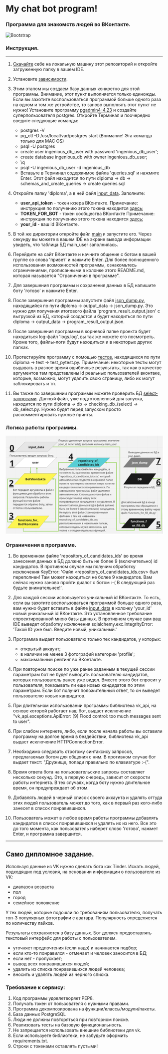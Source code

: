 # My chat bot program!
### Программа для знакомств людей во ВКонтакте.
![Bootstrap](https://i0.wp.com/citeia.com/wp-content/uploads/2019/09/a-complete-guide-to-chatbot-development-from-tools-to-best-practices-featured.jpg?resize=780%2C470&ssl=1)

### Инструкция.
___
1. [Скачайте](https://github.com/ervand7/My_program/archive/master.zip) себе на локальную машину этот репозиторий и откройте загруженную папку в вашем IDE.
2. Установите [зависимости](https://github.com/ervand7/My_program/blob/master/requirements.txt).
3. Этим этапом мы создаем базу данных конкретно для этой программы. Внимание, этот пункт выполняется только единожды. Если вы захотите воспользоваться программой больше одного раза на одном и том же устройстве, то заново выполнять этот пункт не нужно! Установите программу [pgadmin4-4.23](https://www.pgadmin.org/download/) и создайте суперпользователя postgres. Откройте Терминал и поочередно введите следующие команды:
    * postgres -V
    * pg_ctl -D /usr/local/var/postgres start (Внимание! Эта команда только для MAC OS)
    * psql -U postgres
    * create user ingenious_db_user with password 'ingenious_db_user';
    * create database ingenious_db with owner ingenious_db_user;
    * \q
    * psql -U ingenious_db_user -d ingenious_db
    * Вставьте в Терминал содержимое файла 'queries.sql' и нажмите Enter. Этот файл находится по пути diploma -> db -> schemas_and_create_queries -> create queries.sql
4. Откройте папку 'diploma', а в ней файл [input_data](https://github.com/ervand7/My_program/blob/master/diploma/input_data.py). Заполните:

    * **user_api_token** - токен юзера ВКонтакте. Примечание: инструкция по получению этого токена находится   [здесь](https://github.com/ervand7/My_program/blob/master/diploma/service_and_auxiliary_files/how_get_user_api_token.py);
    * **TOKEN_FOR_BOT** - токен сообщества ВКонтакте Примечание: инструкция по получению этого токена находится [здесь](https://github.com/ervand7/My_program/blob/master/diploma/service_and_auxiliary_files/how_get_TOKEN_FOR_BOT.txt);
    * **your_id** - ваш id ВКонтакте. 
    
5. В той же директории откройте файл [main](https://github.com/ervand7/My_program/blob/master/diploma/main.py) и запустите его. Через секунду вы можете в вашем IDE на экране вывода информации увидеть, что таблица БД main_user заполнилась. 
    
6. Перейдите на сайт ВКонтакте и начните общение с ботом в вашей группе со слова 'привет' и нажмите Enter. Для более полноценного использования возможностей программы, ознакомьтесь ограничениями, прописанными в колонке этого README.md, которая называется "Ограничения в программе".
    
7. Для завершения программы и сохранения данных в БД напишите боту 'готово' и нажмите Enter.
    
8. После завершения программы запустите файл [json_dump.py](https://github.com/ervand7/My_program/blob/master/diploma/output_data/json_dump.py), находящийся по пути diploma -> output_data -> json_dump.py. Это нужно для получения итогового файла 'program_result_output.json' с выгрузкой из БД, который создастся и будет находиться по пути diploma -> output_data -> program_result_output.json.
    
9. После завершения программы в корневой папке проекта будет находиться log-файл 'logs.log', вы так же можете его посмотреть. Кроме того, файлы-логи будут находиться и в некоторых других папках. 

10. Протестируйте программу с помощью [тестов](https://github.com/ervand7/My_program/blob/master/diploma/test/test_pytest.py), находящихся по пути diploma -> test -> test_pytest.py. Примечание: некоторые тесты могут выдавать в разное время ошибочные результаты, так как в качестве аргументов там представлены id реальных пользователей вконтаке, которые, возможно, могут удалить свою страницу, либо их могут заблокировать и тп.

11. Вы также по завершении программы можете проверить БД [select-запросами](https://github.com/ervand7/My_program/blob/master/diploma/db/checking_db_(select)/db_select.py). Данный файл, уже подготовленный для запуска, находится по пути diploma -> db -> checking_db_(select) -> db_select.py. Нужно будет перед запуском просто раскомментировать нужные принты.


### Логика работы программы.
![Bootstrap](https://github.com/ervand7/My_best_summary_about_python/blob/master/summary/web_scraping/HTML/2020/logic.png?raw=true)

### Ограничения в программе.
1. Во временном файле 'repository_of_candidates_ids' во время занесения данных в БД должно быть не более 9 (включительно) id кандидатов. В противном случае мы получим обработку исключения KeyError: 'Файл <repository_of_candidates_ids.csv> был переполнен! Там может находиться не более 9 кандидатов. Вам сейчас нужно заново пройти диалог с ботом :-( В следующий раз будьте внимательнее!'.

2. Для каждой сессии используется уникальный id ВКонтакте. То есть, если вы захотите воспользоваться программой больше одного раза, вам нужно будет вставить в файле [input_data](https://github.com/ervand7/My_program/blob/master/diploma/input_data.py) в колонку 'your_id' новый уникальный id ВКонтакте. Это установленное требование спроектированной мною базы данных. В противном случае вам ваш IDE выведет обработку исключения sqlalchemy.exc.IntegrityError: 'Такой ID уже был. Введите новый, уникальный.'

3. Программа выдает пользователю только тех кандидатов, у которых:
    * открытый аккаунт;
    * в наличии не менее 3 фотографий категории 'profile';
    * максимальный рейтинг во ВКонтакте.

4. При повторном поиске по уже ранее заданным в текущей сессии параметрам бот не будет выводить пользователю кандидатов, которых пользователь ранее уже видел. Вместо этого бот спросит у пользователя, показывать ли еще новых кандидатов по этим параметрам. Если бот получит положительный ответ, то он выведет пользователю новых кандидатов.

5. При длительном использовании программы библиотека vk_api, на основе которой работает наш бот, выдаст исключение "vk_api.exceptions.ApiError: [9] Flood control: too much messages sent to user".

6. При слабом интернете, либо, если после начала работы вы оставили программу на долгое время в бездействии, библиотека vk_api выдаст исключение HTTPConnectionError.

7. Необходимо следовать строгому синтаксису запросов, предлагаемых ботом для общения с ним. В противном случае бот выдает текст: "Дружище, попади правильно по клавиатуре :-(".

8. Время ответа бота на пользовательские запросы составляет несколько секунд. Это, в первую очередь, зависит от скорости работы интернета. В тех случаях, когда боту нужно длительное время, он предупреждает об этом.

9. Добавлять людей в черный список своего аккаунта и удалять оттуда этих людей пользователь может до того, как в первый раз кого-либо занесет в список понравившихся.

10. Пользователь может в любое время работы программы добавлять кандидатов в список понравившихся и удалять их из него. Все это до того момента, как пользователь наберет слово 'готово', нажмет Enter, и программа завершится.
***
## Само дипломное задание.
Используя данные из VK нужно сделать бота как Tinder. Искать людей, подходящих под условия, на основании информации о пользователе из VK:
- диапазон возраста
- пол
- город
- семейное положение


У тех людей, которые подошли по требованиям пользователю, получать топ-3 популярных фотографии с аватара. Популярность определяется по количеству лайков.

Результаты сохраняются в базу данных.
Бот должен предоставлять текстовый интерфейс для работы с пользователем.  
- уточняет предпочтения (если надо) и начинается подбор;
- если кто-то понравился - отмечает и человек заносится в БД;
- если нет - пропускает;
- вывод всех понравившихся людей;
- удалить из списка понравившихся людей человека;  
- вносить и удалять людей из черного списка.





### Требование к сервису:
1. Код программы удовлетворяет PEP8.
2. Получать токен от пользователя с нужными правами.
3. Программа декомпозирована на функции/классы/модули/пакеты.
4. База данных PostgreSQL
5. Люди не должны повторяться при повторном поиске.
6. Реализовать тесты на базовую функциональность.
7. Не запрещается использовать внешние библиотеки для vk.
8. Если используете библиотеки, не забудьте оформить requirements.txt.
9. Строки с токенами оставлять пустыми!


 
